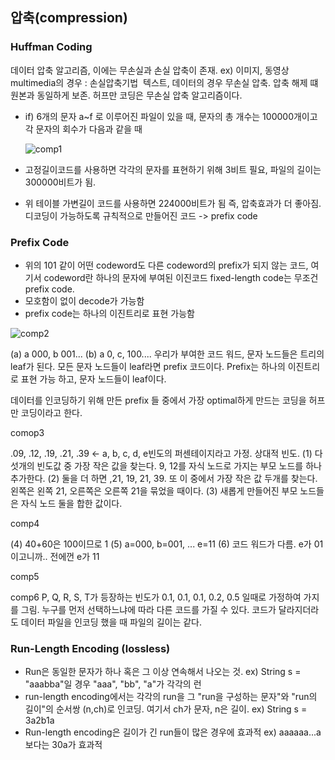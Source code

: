 ## 압축(compression)

### Huffman Coding

데이터 압축 알고리즘, 이에는 무손실과 손실 압축이 존재.
ex) 이미지, 동영상 multimedia의 경우 : 손실압축기법
​	텍스트, 데이터의 경우 무손실 압축. 압축 해제 떄 원본과 동일하게 보존.
허프만 코딩은 무손실 압축 알고리즘이다.

- if) 6개의 문자 a~f 로 이루어진 파일이 있을 때, 문자의 총 개수는 100000개이고 각 문자의 회수가 다음과 같을 때

  ![comp1]()

- 고정길이코드를 사용하면 각각의 문자를 표현하기 위해 3비트 필요, 파일의 길이는 300000비트가 됨.

- 위 테이블 가변길이 코드를 사용하면 224000비트가 됨
  즉, 압축효과가 더 좋아짐. 디코딩이 가능하도록 규칙적으로 만들어진 코드
  -> prefix code

### Prefix Code

- 위의 101 같이 어떤 codeword도 다른 codeword의 prefix가 되지 않는 코드, 여기서 codeword란 하나의 문자에 부여된 이진코드
  fixed-length code는 무조건 prefix code.
- 모호함이 없이 decode가 가능함
- prefix code는 하나의 이진트리로 표현 가능함

![comp2]()

(a) a 000, b 001...
(b) a 0, c, 100....
우리가 부여한 코드 워드, 문자 노드들은 트리의 leaf가 된다. 모든 문자 노드들이 leaf라면 prefix 코드이다.
Prefix는 하나의 이진트리로 표현 가능 하고, 문자 노드들이 leaf이다.

데이터를 인코딩하기 위해 만든 prefix 들 중에서 가장 optimal하게 만드는 코딩을 허프만 코딩이라고 한다.

comop3

.09, .12, .19, .21, .39 <- a, b, c, d, e빈도의 퍼센테이지라고 가정. 상대적 빈도. 
(1) 다섯개의 빈도값 중 가장 작은 값을 찾는다. 9, 12를 자식 노드로 가지는 부모 노드를 하나 추가한다.
(2) 둘을 더 하면 ,21, 19, 21, 39. 또 이 중에서 가장 작은 값 두개를 찾는다. 왼쪽은 왼쪽 21, 오른쪽은 오른쪽 21을 묶었을 때이다.
(3) 새롭게 만들어진 부모 노드들은 자식 노드 둘을 합한 값이다.

comp4

(4) 40+60은 100이므로 1
(5) a=000,  b=001, ... e=11
(6) 코드 워드가 다름. e가 01이고니까.. 전에껀 e가 11

comp5

comp6
P, Q, R, S, T가 등장하는 빈도가 0.1, 0.1, 0.1, 0.2, 0.5 일때로 가정하여 가지를 그림. 누구를 먼저 선택하느냐에 따라 다른 코드를 가질 수 있다. 코드가 달라지더라도 데이터 파일을 인코딩 했을 때 파일의 길이는 같다.

### Run-Length Encoding (lossless)

- Run은 동일한 문자가 하나 혹은 그 이상 연속해서 나오는 것.
  ex) String s = "aaabba"일 경우 "aaa", "bb", "a"가 각각의 런
- run-length encoding에서는 각각의 run을 그 "run을 구성하는 문자"와 "run의 길이"의 순서쌍 (n,ch)로 인코딩. 여기서 ch가 문자, n은 길이.
  ex) String s = 3a2b1a
- Run-length encoding은 길이가 긴 run들이 많은 경우에 효과적
  ex) aaaaaa...a 보다는 30a가 효과적